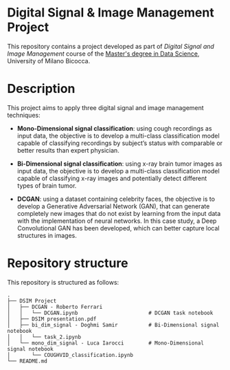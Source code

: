 # Digital Signal & Image Management Project

This repository contains a project developed as part of *Digital Signal and Image Management* course of the [Master's degree in Data Science](https://www.unimib.it/graduate/data-science),
University of Milano Bicocca.

# Description

This project aims to apply three digital signal and image management techniques:

* **Mono-Dimensional signal classification**: using cough recordings as input data, the objective is to develop a multi-class classification model capable of classifying
                                              recordings by subject’s status with comparable or better results than expert physician.

* **Bi-Dimensional signal classification**: using x-ray brain tumor images as input data, the objective is to develop a multi-class classification model capable of classifying
                                            x-ray images and potentially detect different types of brain tumor.

* **DCGAN**: using a dataset containing celebrity faces, the objective is to develop a Generative Adversarial Network (GAN), that can generate completely new images that do not
              exist by learning from the input data with the implementation of neural networks. In this case study, a Deep Convolutional GAN has been developed,
              which can better capture local structures in images.


# Repository structure

This repository is structured as follows:

```
.
├── DSIM Project
│   ├── DCGAN - Roberto Ferrari
│   │   └── DCGAN.ipynb                       # DCGAN task notebook
│   ├── DSIM presentation.pdf
│   ├── bi_dim_signal - Doghmi Samir          # Bi-Dimensional signal notebook
│   │   └── task_2.ipynb
│   └── mono_dim_signal - Luca Iarocci        # Mono-Dimensional signal notebook
│       └── COUGHVID_classification.ipynb
└── README.md

```


